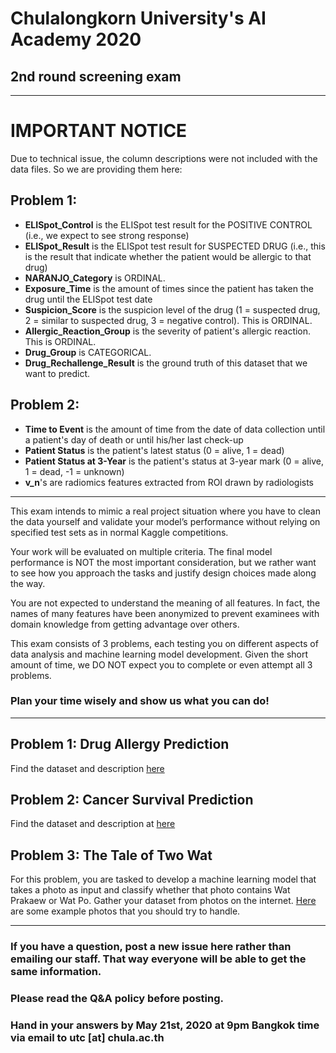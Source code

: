 # Chulalongkorn University's AI Academy 2020
## 2nd round screening exam

---

# IMPORTANT NOTICE
Due to technical issue, the column descriptions were not included with the data files. So we are providing them here:

## Problem 1:
* **ELISpot_Control** is the ELISpot test result for the POSITIVE CONTROL (i.e., we expect to see strong response)
* **ELISpot_Result** is the ELISpot test result for SUSPECTED DRUG (i.e., this is the result that indicate whether the patient would be allergic to that drug)
* **NARANJO_Category** is ORDINAL.
* **Exposure_Time** is the amount of times since the patient has taken the drug until the ELISpot test date
* **Suspicion_Score** is the suspicion level of the drug (1 = suspected drug, 2 = similar to suspected drug, 3 = negative control). This is ORDINAL.
* **Allergic_Reaction_Group** is the severity of patient's allergic reaction. This is ORDINAL.
* **Drug_Group** is CATEGORICAL.
* **Drug_Rechallenge_Result** is the ground truth of this dataset that we want to predict.

## Problem 2:
* **Time to Event** is the amount of time from the date of data collection until a patient's day of death or until his/her last check-up
* **Patient Status** is the patient's latest status (0 = alive, 1 = dead)
* **Patient Status at 3-Year** is the patient's status at 3-year mark (0 = alive, 1 = dead, -1 = unknown)
* **v_n**'s are radiomics features extracted from ROI drawn by radiologists

---
This exam intends to mimic a real project situation where you have to clean the data yourself and validate your model’s performance without relying on specified test sets as in normal Kaggle competitions.

Your work will be evaluated on multiple criteria. The final model performance is NOT the most important consideration, but we rather want to see how you approach the tasks and justify design choices made along the way.

You are not expected to understand the meaning of all features. In fact, the names of many features have been anonymized to prevent examinees with domain knowledge from getting advantage over others.

This exam consists of 3 problems, each testing you on different aspects of data analysis and machine learning model development. Given the short amount of time, we DO NOT expect you to complete or even attempt all 3 problems. 

### Plan your time wisely and show us what you can do!

---
## **Problem 1: Drug Allergy Prediction**

Find the dataset and description [here](https://www.kaggle.com/dataset/164839c70ca43c870151479e85f496daa3b68be24a93c44fa1cd153c66049bf5)

## **Problem 2: Cancer Survival Prediction**

Find the dataset and description at [here](https://www.kaggle.com/dataset/b830860b3bd50fbe6d2f9448dcb1fd18da025a4ae41208cf4bd557292cac6eab)

## **Problem 3: The Tale of Two Wat**

For this problem, you are tasked to develop a machine learning model that takes a photo as input and classify whether that photo contains Wat Prakaew or Wat Po. Gather your dataset from photos on the internet. [Here](https://drive.google.com/open?id=1mdZLeiG0NSR6idRFCs9k_1GAsJ59riDK) are some example photos that you should try to handle.

---

### If you have a question, post a new issue here rather than emailing our staff. That way everyone will be able to get the same information. 
### Please read the Q&A policy before posting.
### Hand in your answers by May 21st, 2020 at 9pm Bangkok time via email to utc [at] chula.ac.th
